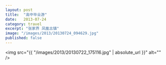 ```yaml
---
layout: post
title:  "高中毕业游"
date:   2013-07-24
category: travel
excerpt: "张家界 凤凰古镇"
image: "/images/2013/20130724_094629.jpg"
published: false
---
```


<span class="image fit"><img src="{{ "/images/2013/20130722_175116.jpg" | absolute_url }}" alt="" /></span>
